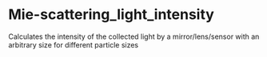 # Mie-scattering_light_intensity
Calculates the intensity of the collected light by a mirror/lens/sensor with an arbitrary size for different particle sizes
